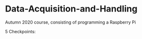 # Data-Acquisition-and-Handling
Autumn 2020 course, consisting of programming a Raspberry Pi

5 Checkpoints:


